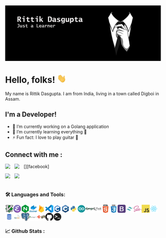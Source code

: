 
[![Header](https://raw.githubusercontent.com/hrk2023/hrk2023/master/githubheader.png)](https://martinheinz.dev/)
# Hello, folks! <img src="https://raw.githubusercontent.com/hrk2023/hrk2023/master/images/wave.gif" width="30px"> 
My name is Rittik Dasgupta. I am from India, living in a town called Digboi in Assam.
<!--
**hrk2023/hrk2023** is a ✨ _special_ ✨ repository because its `README.md` (this file) appears on your GitHub profile.

Here are some ideas to get you started:
-->

## I'm a Developer!
- 🔭 I’m currently working on a Golang application
- 🌱 I’m currently learning everything 🤣
- ⚡ Fun fact: I love to play guitar 🎸

## Connect with me :
[<img width="30px" align="left" src="https://raw.githubusercontent.com/hrk2023/hrk2023/master/images/linkedin.png"/>][linkedin]

[<img width="30px" align="left" src="https://raw.githubusercontent.com/hrk2023/hrk2023/master/images/facebook.png"/>][facebook]

[<img width="30px" align="left" src="https://raw.githubusercontent.com/hrk2023/hrk2023/master/images/instagram.png"/>][instagram]

[<img width="30px" align="left" src="https://raw.githubusercontent.com/hrk2023/hrk2023/master/images/telegram.png"/>][telegram]


[linkedin]: https://www.linkedin.com/in/rittikdasgupta
[instagram]: https://www.instagram.com/_cipherman_/
[telegram]: https://web.telegram.org/#/@Dreadstone
<br><br>
### 🛠️ Languages and Tools:

[<img align="left" alt="vim" width="26px" src="https://raw.githubusercontent.com/github/explore/80688e429a7d4ef2fca1e82350fe8e3517d3494d/topics/vim/vim.png" />]()

[<img align="left" alt="spacemacs" width="26px" src="https://raw.githubusercontent.com/github/explore/80688e429a7d4ef2fca1e82350fe8e3517d3494d/topics/emacs/emacs.png" />]()

[<img align="left" alt="NginX" width="26px" src="https://raw.githubusercontent.com/github/explore/main/topics/nginx/nginx.png" />]()

[<img align="left" alt="Docker" width="26px" src="https://raw.githubusercontent.com/github/explore/main/topics/docker/docker.png" />]()

[<img align="left" alt="Visual Studio Code" width="26px" src="https://raw.githubusercontent.com/github/explore/main/topics/firebase/firebase.png" />]()

[<img align="left" alt="Firebase" width="26px" src="https://raw.githubusercontent.com/github/explore/80688e429a7d4ef2fca1e82350fe8e3517d3494d/topics/visual-studio-code/visual-studio-code.png" />]()

[<img align="left" alt="c" width="26px" src="https://raw.githubusercontent.com/github/explore/80688e429a7d4ef2fca1e82350fe8e3517d3494d/topics/c/c.png" />]()

[<img align="left" alt="c++" width="26px" src="https://raw.githubusercontent.com/github/explore/80688e429a7d4ef2fca1e82350fe8e3517d3494d/topics/cpp/cpp.png" />]()

[<img align="left" alt="python" width="26px" src="https://raw.githubusercontent.com/github/explore/80688e429a7d4ef2fca1e82350fe8e3517d3494d/topics/python/python.png" />]()

[<img align="left" alt="arduino" width="26px" src="https://raw.githubusercontent.com/github/explore/80688e429a7d4ef2fca1e82350fe8e3517d3494d/topics/arduino/arduino.png" />]()

[<img align="left" alt="django" width="26px" src="https://raw.githubusercontent.com/github/explore/80688e429a7d4ef2fca1e82350fe8e3517d3494d/topics/django/django.png" />]()

[<img align="left" alt="flask" width="26px" src="https://raw.githubusercontent.com/github/explore/80688e429a7d4ef2fca1e82350fe8e3517d3494d/topics/flask/flask.png" />]()

[<img align="left" alt="HTML5" width="26px" src="https://raw.githubusercontent.com/github/explore/80688e429a7d4ef2fca1e82350fe8e3517d3494d/topics/html/html.png" />]()

[<img align="left" alt="CSS3" width="26px" src="https://raw.githubusercontent.com/github/explore/80688e429a7d4ef2fca1e82350fe8e3517d3494d/topics/css/css.png" />]()

[<img align="left" alt="bootstrap" width="26px" src="https://raw.githubusercontent.com/github/explore/80688e429a7d4ef2fca1e82350fe8e3517d3494d/topics/bootstrap/bootstrap.png" />]()

[<img align="left" alt="tailwind" width="26px" src="https://raw.githubusercontent.com/github/explore/80688e429a7d4ef2fca1e82350fe8e3517d3494d/topics/tailwind/tailwind.png" />]()

[<img align="left" alt="Sass" width="26px" src="https://raw.githubusercontent.com/github/explore/80688e429a7d4ef2fca1e82350fe8e3517d3494d/topics/sass/sass.png" />]()

[<img align="left" alt="JavaScript" width="26px" src="https://raw.githubusercontent.com/github/explore/80688e429a7d4ef2fca1e82350fe8e3517d3494d/topics/javascript/javascript.png" />]()

[<img align="left" alt="React" width="26px" src="https://raw.githubusercontent.com/github/explore/80688e429a7d4ef2fca1e82350fe8e3517d3494d/topics/react/react.png" />]()

[<img align="left" alt="SQL" width="26px" src="https://raw.githubusercontent.com/github/explore/80688e429a7d4ef2fca1e82350fe8e3517d3494d/topics/sql/sql.png" />]()

[<img align="left" alt="MySQL" width="26px" src="https://raw.githubusercontent.com/github/explore/80688e429a7d4ef2fca1e82350fe8e3517d3494d/topics/mysql/mysql.png" />]()

[<img align="left" alt="postgresql" width="26px" src="https://raw.githubusercontent.com/github/explore/80688e429a7d4ef2fca1e82350fe8e3517d3494d/topics/postgresql/postgresql.png" />]()

[<img align="left" alt="MongoDB" width="26px" src="https://raw.githubusercontent.com/github/explore/80688e429a7d4ef2fca1e82350fe8e3517d3494d/topics/mongodb/mongodb.png" />]()

[<img align="left" alt="Git" width="26px" src="https://raw.githubusercontent.com/github/explore/80688e429a7d4ef2fca1e82350fe8e3517d3494d/topics/git/git.png" />]()

[<img align="left" alt="GitHub" width="26px" src="https://raw.githubusercontent.com/github/explore/78df643247d429f6cc873026c0622819ad797942/topics/github/github.png" />]()

[<img align="left" alt="terminal" width="26px" src="https://raw.githubusercontent.com/github/explore/80688e429a7d4ef2fca1e82350fe8e3517d3494d/topics/terminal/terminal.png" />]()

<br><br><br>

### 📈 Github Stats :  

<a href="https://github.com/rittikdasgupta/rittikdasgupta">
    <img align="left" alt="Rittik's Github Stats" src="https://github-readme-stats.vercel.app/api?username=rittikdasgupta&show_icons=true&theme=transparent />
</a>

